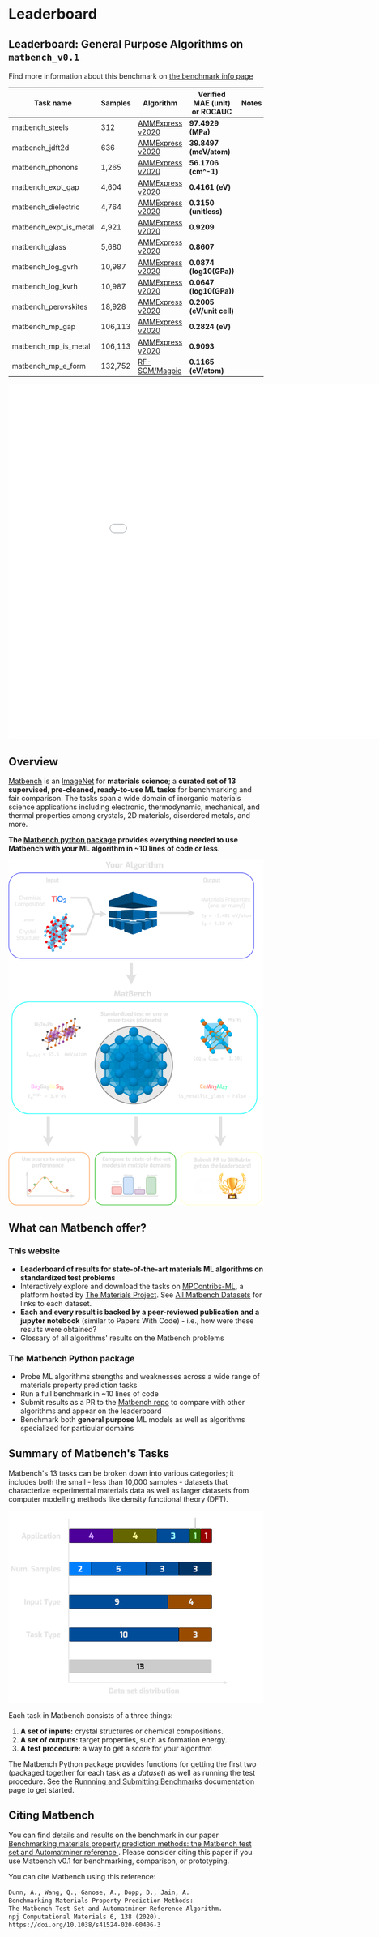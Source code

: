 # Leaderboard

## Leaderboard: General Purpose Algorithms on `matbench_v0.1`

Find more information about this benchmark on [the benchmark info page](Benchmark%20Info/matbench_v0.1.md)

| Task name | Samples | Algorithm | Verified MAE (unit) or ROCAUC | Notes |
|------------------|---------|-----------|----------------------|-------|
| matbench_steels | 312 | [AMMExpress v2020](Full%20Benchmark%20Data/matbench_v0.1_automatminer_expressv2020.md) | **97.4929 (MPa)** |  |
| matbench_jdft2d | 636 | [AMMExpress v2020](Full%20Benchmark%20Data/matbench_v0.1_automatminer_expressv2020.md) | **39.8497 (meV/atom)** |  |
| matbench_phonons | 1,265 | [AMMExpress v2020](Full%20Benchmark%20Data/matbench_v0.1_automatminer_expressv2020.md) | **56.1706 (cm^-1)** |  |
| matbench_expt_gap | 4,604 | [AMMExpress v2020](Full%20Benchmark%20Data/matbench_v0.1_automatminer_expressv2020.md) | **0.4161 (eV)** |  |
| matbench_dielectric | 4,764 | [AMMExpress v2020](Full%20Benchmark%20Data/matbench_v0.1_automatminer_expressv2020.md) | **0.3150 (unitless)** |  |
| matbench_expt_is_metal | 4,921 | [AMMExpress v2020](Full%20Benchmark%20Data/matbench_v0.1_automatminer_expressv2020.md) | **0.9209** |  |
| matbench_glass | 5,680 | [AMMExpress v2020](Full%20Benchmark%20Data/matbench_v0.1_automatminer_expressv2020.md) | **0.8607** |  |
| matbench_log_gvrh | 10,987 | [AMMExpress v2020](Full%20Benchmark%20Data/matbench_v0.1_automatminer_expressv2020.md) | **0.0874 (log10(GPa))** |  |
| matbench_log_kvrh | 10,987 | [AMMExpress v2020](Full%20Benchmark%20Data/matbench_v0.1_automatminer_expressv2020.md) | **0.0647 (log10(GPa))** |  |
| matbench_perovskites | 18,928 | [AMMExpress v2020](Full%20Benchmark%20Data/matbench_v0.1_automatminer_expressv2020.md) | **0.2005 (eV/unit cell)** |  |
| matbench_mp_gap | 106,113 | [AMMExpress v2020](Full%20Benchmark%20Data/matbench_v0.1_automatminer_expressv2020.md) | **0.2824 (eV)** |  |
| matbench_mp_is_metal | 106,113 | [AMMExpress v2020](Full%20Benchmark%20Data/matbench_v0.1_automatminer_expressv2020.md) | **0.9093** |  |
| matbench_mp_e_form | 132,752 | [RF-SCM/Magpie](Full%20Benchmark%20Data/matbench_v0.1_rf.md) | **0.1165 (eV/atom)** |  |



<iframe src="static/scaled_errors.html" class="is-fullwidth" height="700px" width="1000px" frameBorder="0"> </iframe>

## Overview

[Matbench](https://doi.org/10.1038/s41524-020-00406-3) is an [ImageNet](http://www.image-net.org) for **materials science**; a
**curated set of 13 supervised, pre-cleaned, ready-to-use ML tasks** for benchmarking and fair comparison. The tasks span a wide domain of
inorganic materials science applications including electronic, thermodynamic, mechanical, and thermal properties among crystals, 2D materials,
disordered metals, and more.  

**The [Matbench python package](https://github.com/hackingmaterials/matbench) provides everything needed to use Matbench with your ML algorithm in ~10 lines of code or less.**

![infographic](static/infographic_matbench.png)


## What can Matbench offer?

### This website


- **Leaderboard of results for state-of-the-art materials ML algorithms on standardized test problems**
- Interactively explore and download the tasks on [MPContribs-ML](https://ml.materialsproject.org/browse), a platform hosted by [The Materials Project](https://materialsproject.org). See [All Matbench Datasets](#all-matbench-datasets) for links to each dataset.
- **Each and every result is backed by a peer-reviewed publication and a jupyter notebook** (similar to Papers With Code) - i.e., how were these results were obtained?
- Glossary of all algorithms' results on the Matbench problems


### The Matbench Python package

- Probe ML algorithms strengths and weaknesses across a wide range of materials property prediction tasks
- Run a full benchmark in ~10 lines of code
- Submit results as a PR to the [Matbench repo](https://github.com/hackingmaterials/matbench) to compare with other algorithms and appear on the leaderboard
- Benchmark both **general purpose** ML models as well as algorithms specialized for particular domains


## Summary of Matbench's Tasks

Matbench's 13 tasks can be broken down into various categories; it includes both the small - less than 10,000 samples - datasets that characterize
experimental materials data as well as larger datasets from computer modelling methods like density functional theory (DFT).


![breakdown](static/datasets_breakdown_inverted.png)


Each task in Matbench consists of a three things:

1. **A set of inputs:** crystal structures or chemical compositions.
2. **A set of outputs:** target properties, such as formation energy.
3. **A test procedure:** a way to get a score for your algorithm


The Matbench Python package provides functions for getting the first two (packaged together for each task as a _dataset_) as well as running 
the test procedure. See the [Runnning and Submitting Benchmarks](running_and_submitting_benchmarks.md) documentation page to get started.



## Citing Matbench

You can find details and results on the benchmark in our paper [Benchmarking materials property prediction methods: the Matbench test set and Automatminer reference ](https://doi.org/10.1038/s41524-020-00406-3). 
Please consider citing this paper if you use Matbench v0.1 for benchmarking, comparison, or prototyping.


You can cite Matbench using this reference:

```
Dunn, A., Wang, Q., Ganose, A., Dopp, D., Jain, A. 
Benchmarking Materials Property Prediction Methods: 
The Matbench Test Set and Automatminer Reference Algorithm. 
npj Computational Materials 6, 138 (2020). 
https://doi.org/10.1038/s41524-020-00406-3
```